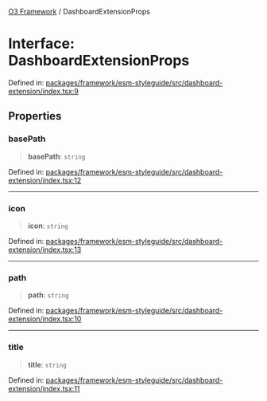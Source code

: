 [O3 Framework](../API.md) / DashboardExtensionProps

# Interface: DashboardExtensionProps

Defined in: [packages/framework/esm-styleguide/src/dashboard-extension/index.tsx:9](https://github.com/habeshabro/openmrs-esm-core/blob/main/packages/framework/esm-styleguide/src/dashboard-extension/index.tsx#L9)

## Properties

### basePath

> **basePath**: `string`

Defined in: [packages/framework/esm-styleguide/src/dashboard-extension/index.tsx:12](https://github.com/habeshabro/openmrs-esm-core/blob/main/packages/framework/esm-styleguide/src/dashboard-extension/index.tsx#L12)

***

### icon

> **icon**: `string`

Defined in: [packages/framework/esm-styleguide/src/dashboard-extension/index.tsx:13](https://github.com/habeshabro/openmrs-esm-core/blob/main/packages/framework/esm-styleguide/src/dashboard-extension/index.tsx#L13)

***

### path

> **path**: `string`

Defined in: [packages/framework/esm-styleguide/src/dashboard-extension/index.tsx:10](https://github.com/habeshabro/openmrs-esm-core/blob/main/packages/framework/esm-styleguide/src/dashboard-extension/index.tsx#L10)

***

### title

> **title**: `string`

Defined in: [packages/framework/esm-styleguide/src/dashboard-extension/index.tsx:11](https://github.com/habeshabro/openmrs-esm-core/blob/main/packages/framework/esm-styleguide/src/dashboard-extension/index.tsx#L11)
